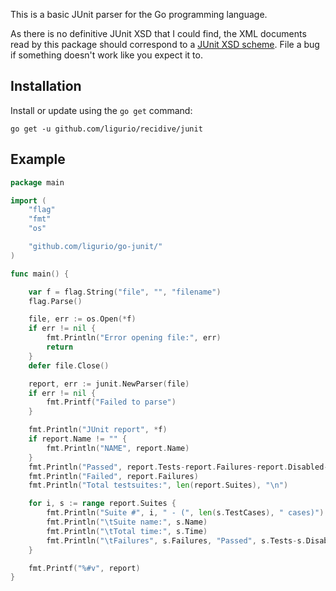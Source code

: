 This is a basic JUnit parser for the Go programming language.

As there is no definitive JUnit XSD that I could find, the XML documents read by
this package should correspond to a [JUnit XSD
scheme](https://svn.jenkins-ci.org/trunk/hudson/dtkit/dtkit-format/dtkit-junit-model/src/main/resources/com/thalesgroup/dtkit/junit/model/xsd/).
File a bug if something doesn't work like you expect it to.

## Installation

Install or update using the `go get` command:

	go get -u github.com/ligurio/recidive/junit

## Example

```go
package main

import (
	"flag"
	"fmt"
	"os"

	"github.com/ligurio/go-junit/"
)

func main() {

	var f = flag.String("file", "", "filename")
	flag.Parse()

	file, err := os.Open(*f)
	if err != nil {
		fmt.Println("Error opening file:", err)
		return
	}
	defer file.Close()

	report, err := junit.NewParser(file)
	if err != nil {
		fmt.Printf("Failed to parse")
	}

	fmt.Println("JUnit report", *f)
	if report.Name != "" {
		fmt.Println("NAME", report.Name)
	}
	fmt.Println("Passed", report.Tests-report.Failures-report.Disabled-report.Errors)
	fmt.Println("Failed", report.Failures)
	fmt.Println("Total testsuites:", len(report.Suites), "\n")

	for i, s := range report.Suites {
		fmt.Println("Suite #", i, " - (", len(s.TestCases), " cases)")
		fmt.Println("\tSuite name:", s.Name)
		fmt.Println("\tTotal time:", s.Time)
		fmt.Println("\tFailures", s.Failures, "Passed", s.Tests-s.Disabled-s.Skipped-s.Errors)
	}

	fmt.Printf("%#v", report)
}
```
